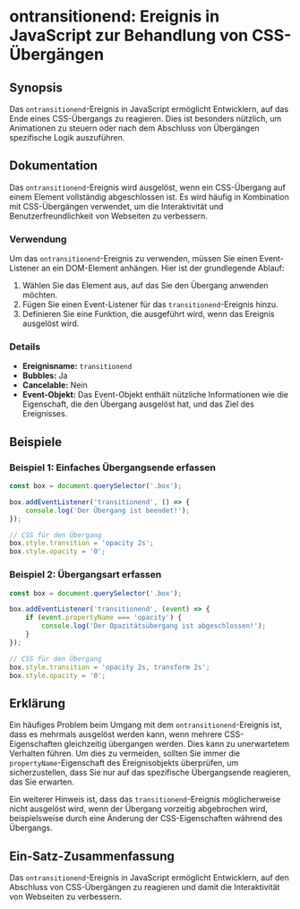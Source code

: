 <!--
Meta Description: # ontransitionend: Ereignis in JavaScript zur Behandlung von CSS-Übergängen ## Synopsis Das `ontransitionend`-Ereignis in JavaScript ermöglicht Entwic...
Meta Keywords: das, box, ereignis, css, sie
-->

# ontransitionend: Ereignis in JavaScript zur Behandlung von CSS-Übergängen

## Synopsis
Das `ontransitionend`-Ereignis in JavaScript ermöglicht Entwicklern, auf das Ende eines CSS-Übergangs zu reagieren. Dies ist besonders nützlich, um Animationen zu steuern oder nach dem Abschluss von Übergängen spezifische Logik auszuführen.

## Dokumentation
Das `ontransitionend`-Ereignis wird ausgelöst, wenn ein CSS-Übergang auf einem Element vollständig abgeschlossen ist. Es wird häufig in Kombination mit CSS-Übergängen verwendet, um die Interaktivität und Benutzerfreundlichkeit von Webseiten zu verbessern.

### Verwendung
Um das `ontransitionend`-Ereignis zu verwenden, müssen Sie einen Event-Listener an ein DOM-Element anhängen. Hier ist der grundlegende Ablauf:

1. Wählen Sie das Element aus, auf das Sie den Übergang anwenden möchten.
2. Fügen Sie einen Event-Listener für das `transitionend`-Ereignis hinzu.
3. Definieren Sie eine Funktion, die ausgeführt wird, wenn das Ereignis ausgelöst wird.

### Details
- **Ereignisname:** `transitionend`
- **Bubbles:** Ja
- **Cancelable:** Nein
- **Event-Objekt:** Das Event-Objekt enthält nützliche Informationen wie die Eigenschaft, die den Übergang ausgelöst hat, und das Ziel des Ereignisses.

## Beispiele

### Beispiel 1: Einfaches Übergangsende erfassen
```javascript
const box = document.querySelector('.box');

box.addEventListener('transitionend', () => {
    console.log('Der Übergang ist beendet!');
});

// CSS für den Übergang
box.style.transition = 'opacity 2s';
box.style.opacity = '0';
```

### Beispiel 2: Übergangsart erfassen
```javascript
const box = document.querySelector('.box');

box.addEventListener('transitionend', (event) => {
    if (event.propertyName === 'opacity') {
        console.log('Der Opazitätsübergang ist abgeschlossen!');
    }
});

// CSS für den Übergang
box.style.transition = 'opacity 2s, transform 2s';
box.style.opacity = '0';
```

## Erklärung
Ein häufiges Problem beim Umgang mit dem `ontransitionend`-Ereignis ist, dass es mehrmals ausgelöst werden kann, wenn mehrere CSS-Eigenschaften gleichzeitig übergangen werden. Dies kann zu unerwartetem Verhalten führen. Um dies zu vermeiden, sollten Sie immer die `propertyName`-Eigenschaft des Ereignisobjekts überprüfen, um sicherzustellen, dass Sie nur auf das spezifische Übergangsende reagieren, das Sie erwarten.

Ein weiterer Hinweis ist, dass das `transitionend`-Ereignis möglicherweise nicht ausgelöst wird, wenn der Übergang vorzeitig abgebrochen wird, beispielsweise durch eine Änderung der CSS-Eigenschaften während des Übergangs.

## Ein-Satz-Zusammenfassung
Das `ontransitionend`-Ereignis in JavaScript ermöglicht Entwicklern, auf den Abschluss von CSS-Übergängen zu reagieren und damit die Interaktivität von Webseiten zu verbessern.